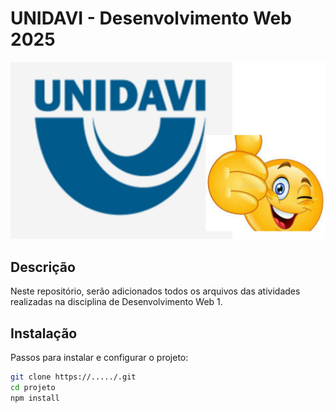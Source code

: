 # UNIDAVI - Desenvolvimento Web 2025



![Texto Alternativo](oi.jpg)


## Descrição
Neste repositório, serão adicionados todos os arquivos das atividades realizadas na disciplina de Desenvolvimento Web 1.



## Instalação
Passos para instalar e configurar o projeto:

```Bash
git clone https://...../.git
cd projeto
npm install






